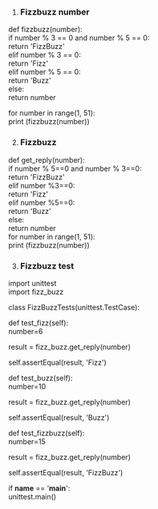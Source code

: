 1. ### Fizzbuzz number
def fizzbuzz(number):  
    if number % 3 == 0 and number % 5 == 0:  
         return 'FizzBuzz'  
    elif number % 3 == 0:  
        return 'Fizz'  
    elif number % 5 == 0:  
        return 'Buzz'  
    else:  
        return number  

for number in range(1, 51):  
    print (fizzbuzz(number))  
    
2. ### Fizzbuzz  
def get_reply(number):  
	if number % 5==0 and number % 3==0:  
		return 'FizzBuzz'   
	elif number %3==0:  
		return 'Fizz'  
	elif number %5==0:  
		return 'Buzz'  
	else:  
		return number  
	for number in range(1, 51):  
		print (fizzbuzz(number))  

3. ### Fizzbuzz test
import unittest  
import fizz_buzz  

class FizzBuzzTests(unittest.TestCase):  

def test_fizz(self):  
	number=6  
		
result = fizz_buzz.get_reply(number)  
		
self.assertEqual(result, 'Fizz')  
		
def test_buzz(self):  
	number=10  
		
result = fizz_buzz.get_reply(number)  
		
self.assertEqual(result, 'Buzz')  

def test_fizzbuzz(self):    
	number=15  

result = fizz_buzz.get_reply(number)  
		
self.assertEqual(result, 'FizzBuzz')  
		
if __name__ == '__main__':  
	unittest.main()
